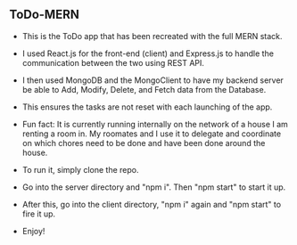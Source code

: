 ## ToDo-MERN

- This is the ToDo app that has been recreated with the full MERN stack.
- I used React.js for the front-end (client) and Express.js to handle the communication between the two using REST API.
- I then used MongoDB and the MongoClient to have my backend server be able to Add, Modify, Delete, and Fetch data from the Database.
- This ensures the tasks are not reset with each launching of the app.

- Fun fact: It is currently running internally on the network of a house I am renting a room in. My roomates and I use it to delegate and coordinate on which chores need to be done and have been done around the house.

- To run it, simply clone the repo.
- Go into the server directory and "npm i". Then "npm start" to start it up.
- After this, go into the client directory, "npm i" again and "npm start" to fire it up.
- Enjoy!
 
 
